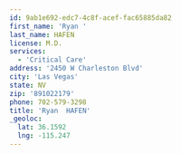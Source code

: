 ```yaml
---
id: 9ab1e692-edc7-4c8f-acef-fac65885da82
first_name: 'Ryan '
last_name: HAFEN
license: M.D.
services:
  - 'Critical Care'
address: '2450 W Charleston Blvd'
city: 'Las Vegas'
state: NV
zip: '891022179'
phone: 702-579-3298
title: 'Ryan  HAFEN'
_geoloc:
  lat: 36.1592
  lng: -115.247
---
```

